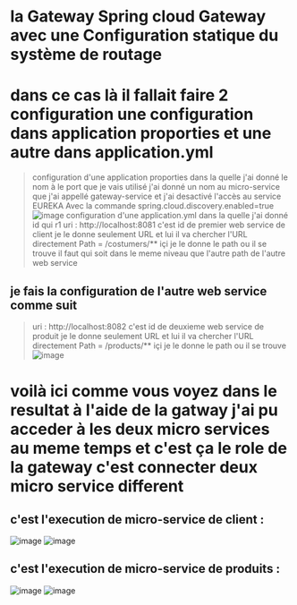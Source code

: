 # la Gateway Spring cloud Gateway avec une Configuration statique du système de routage
# dans ce cas là il fallait faire 2 configuration une configuration dans application proporties et une autre dans application.yml
 > configuration d'une application proporties dans la quelle j'ai donné 
   > le nom à le port que je vais utilisé 
   > j'ai donné un nom au micro-service que j'ai appellé gateway-service 
   > et j'ai desactivé l'accès au service EUREKA Avec la commande  spring.cloud.discovery.enabled=true 
  ![image](https://user-images.githubusercontent.com/86606579/207074505-91e32e60-697d-435a-8c04-c187bd4df86c.png)
 > configuration d'une application.yml dans la quelle j'ai donné 
   > id qui r1
   > uri : http://localhost:8081 c'est id de premier web service de client je le donne seulement URL et lui il va chercher l'URL directement 
   > Path = /costumers/** içi je le donne le path ou il se trouve il faut qui soit dans le meme niveau que l'autre path de l'autre web service
 ## je fais la configuration de l'autre web service comme suit 
   > uri : http://localhost:8082 c'est id de deuxieme web service de produit je le donne seulement URL et lui il va chercher l'URL directement 
   > Path = /products/** içi je le donne le path ou il se trouve 
  ![image](https://user-images.githubusercontent.com/86606579/207075715-07b48f43-23cb-4432-9990-a99876186359.png)
# voilà ici comme vous voyez dans le resultat à l'aide de la gatway j'ai pu acceder à les deux micro services au meme temps et c'est ça le role de la gateway c'est connecter deux micro service different
## c'est l'execution de micro-service de client :
   ![image](https://user-images.githubusercontent.com/86606579/207079106-a7183200-6ada-4043-ba79-63136a91d1eb.png)
   ![image](https://user-images.githubusercontent.com/86606579/207079632-5198132e-bf61-474b-b6d5-e5a5bb1f180c.png)
## c'est l'execution de micro-service de produits :
   ![image](https://user-images.githubusercontent.com/86606579/207079284-0946eb1a-1af7-4ef2-823d-e3758266163a.png)
   ![image](https://user-images.githubusercontent.com/86606579/207079483-c1a22a80-6f3e-45af-81e2-2cc3482c60b8.png)




  

   

